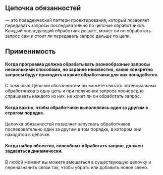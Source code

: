 ## Цепочка обязанностей

— это поведенческий паттерн проектирования, который позволяет передавать запросы последовательно по цепочке
обработчиков. Каждый последующий обработчик решает, может ли он обработать запрос сам и стоит ли передавать запрос
дальше по цепи.

## Применимость

#### Когда программа должна обрабатывать разнообразные запросы несколькими способами, но заранее неизвестно, какие конкретно запросы будут приходить и какие обработчики для них понадобятся.

С помощью Цепочки обязанностей вы можете связать потенциальных обработчиков в одну цепь и при получении запроса
поочерёдно спрашивать каждого из них, не хочет ли он обработать запрос.

#### Когда важно, чтобы обработчики выполнялись один за другим в строгом порядке.

Цепочка обязанностей позволяет запускать обработчиков последовательно один за другим в том порядке, в котором они
находятся в цепочке.

#### Когда набор объектов, способных обработать запрос, должен задаваться динамически.

В любой момент вы можете вмешаться в существующую цепочку и переназначить связи так, чтобы убрать или добавить новое
звено.

